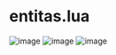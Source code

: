 # entitas.lua
![image](https://github.com/supermobs/entitas.lua/blob/master/screenshot/pool.png)
![image](https://github.com/supermobs/entitas.lua/blob/master/screenshot/entity.png)
![image](https://github.com/supermobs/entitas.lua/blob/master/screenshot/systems.png)
